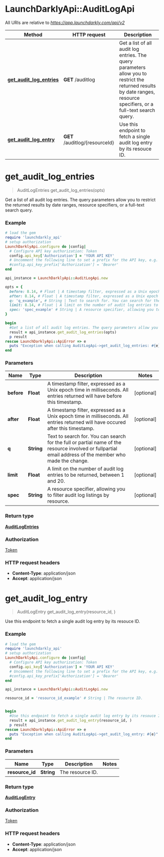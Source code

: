 # LaunchDarklyApi::AuditLogApi

All URIs are relative to *https://app.launchdarkly.com/api/v2*

Method | HTTP request | Description
------------- | ------------- | -------------
[**get_audit_log_entries**](AuditLogApi.md#get_audit_log_entries) | **GET** /auditlog | Get a list of all audit log entries. The query parameters allow you to restrict the returned results by date ranges, resource specifiers, or a full-text search query.
[**get_audit_log_entry**](AuditLogApi.md#get_audit_log_entry) | **GET** /auditlog/{resourceId} | Use this endpoint to fetch a single audit log entry by its resouce ID.


# **get_audit_log_entries**
> AuditLogEntries get_audit_log_entries(opts)

Get a list of all audit log entries. The query parameters allow you to restrict the returned results by date ranges, resource specifiers, or a full-text search query.

### Example
```ruby
# load the gem
require 'launchdarkly_api'
# setup authorization
LaunchDarklyApi.configure do |config|
  # Configure API key authorization: Token
  config.api_key['Authorization'] = 'YOUR API KEY'
  # Uncomment the following line to set a prefix for the API key, e.g. 'Bearer' (defaults to nil)
  #config.api_key_prefix['Authorization'] = 'Bearer'
end

api_instance = LaunchDarklyApi::AuditLogApi.new

opts = { 
  before: 8.14, # Float | A timestamp filter, expressed as a Unix epoch time in milliseconds. All entries returned will have before this timestamp.
  after: 8.14, # Float | A timestamp filter, expressed as a Unix epoch time in milliseconds. All entries returned will have occured after this timestamp.
  q: 'q_example', # String | Text to search for. You can search for the full or partial name of the resource involved or fullpartial email address of the member who made the change.
  limit: 8.14, # Float | A limit on the number of audit log entries to be returned, between 1 and 20.
  spec: 'spec_example' # String | A resource specifier, allowing you to filter audit log listings by resource.
}

begin
  #Get a list of all audit log entries. The query parameters allow you to restrict the returned results by date ranges, resource specifiers, or a full-text search query.
  result = api_instance.get_audit_log_entries(opts)
  p result
rescue LaunchDarklyApi::ApiError => e
  puts "Exception when calling AuditLogApi->get_audit_log_entries: #{e}"
end
```

### Parameters

Name | Type | Description  | Notes
------------- | ------------- | ------------- | -------------
 **before** | **Float**| A timestamp filter, expressed as a Unix epoch time in milliseconds. All entries returned will have before this timestamp. | [optional] 
 **after** | **Float**| A timestamp filter, expressed as a Unix epoch time in milliseconds. All entries returned will have occured after this timestamp. | [optional] 
 **q** | **String**| Text to search for. You can search for the full or partial name of the resource involved or fullpartial email address of the member who made the change. | [optional] 
 **limit** | **Float**| A limit on the number of audit log entries to be returned, between 1 and 20. | [optional] 
 **spec** | **String**| A resource specifier, allowing you to filter audit log listings by resource. | [optional] 

### Return type

[**AuditLogEntries**](AuditLogEntries.md)

### Authorization

[Token](../README.md#Token)

### HTTP request headers

 - **Content-Type**: application/json
 - **Accept**: application/json



# **get_audit_log_entry**
> AuditLogEntry get_audit_log_entry(resource_id, )

Use this endpoint to fetch a single audit log entry by its resouce ID.

### Example
```ruby
# load the gem
require 'launchdarkly_api'
# setup authorization
LaunchDarklyApi.configure do |config|
  # Configure API key authorization: Token
  config.api_key['Authorization'] = 'YOUR API KEY'
  # Uncomment the following line to set a prefix for the API key, e.g. 'Bearer' (defaults to nil)
  #config.api_key_prefix['Authorization'] = 'Bearer'
end

api_instance = LaunchDarklyApi::AuditLogApi.new

resource_id = 'resource_id_example' # String | The resource ID.


begin
  #Use this endpoint to fetch a single audit log entry by its resouce ID.
  result = api_instance.get_audit_log_entry(resource_id, )
  p result
rescue LaunchDarklyApi::ApiError => e
  puts "Exception when calling AuditLogApi->get_audit_log_entry: #{e}"
end
```

### Parameters

Name | Type | Description  | Notes
------------- | ------------- | ------------- | -------------
 **resource_id** | **String**| The resource ID. | 

### Return type

[**AuditLogEntry**](AuditLogEntry.md)

### Authorization

[Token](../README.md#Token)

### HTTP request headers

 - **Content-Type**: application/json
 - **Accept**: application/json



